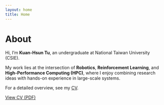 ```yaml
---
layout: home
title: Home
---
```


# About

Hi, I’m **Kuan-Hsun Tu**, an undergraduate at National Taiwan University (CSIE).

My work lies at the intersection of **Robotics**, **Reinforcement Learning**, and **High-Performance Computing (HPC)**, where I enjoy combining research ideas with hands-on experience in large-scale systems.

For a detailed overview, see my [CV](assets/files/cv_single_page.pdf).  
<!-- I also share occasional thoughts and updates here — feel free to [browse my posts](posts). -->
<p>
  <a class="btn cv-btn" href="{{ '/assets/files/cv_single_page.pdf' | relative_url }}" target="_blank" rel="noopener">
    View CV (PDF)
  </a>
</p>